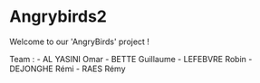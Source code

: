 # Angrybirds2

Welcome to our 'AngryBirds' project !

Team :
	- AL YASINI Omar
	- BETTE Guillaume
	- LEFEBVRE Robin
	- DEJONGHE Rémi
	- RAES Rémy
